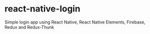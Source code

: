 # react-native-login
Simple login app using React Native, React Native Elements, Firebase, Redux and Redux-Thunk
